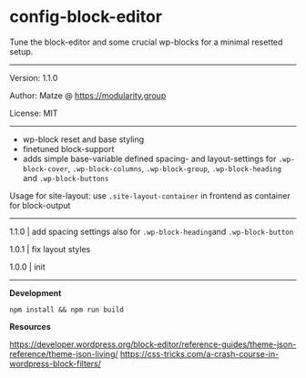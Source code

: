 # config-block-editor

Tune the block-editor and some crucial wp-blocks for a minimal resetted setup.

---

Version: 1.1.0

Author: Matze @ https://modularity.group

License: MIT

---

- wp-block reset and base styling
- finetuned block-support
- adds simple base-variable defined spacing- and layout-settings for `.wp-block-cover`, `.wp-block-columns`, `.wp-block-group`, `.wp-block-heading` and `.wp-block-buttons`

Usage for site-layout: use `.site-layout-container` in frontend as container for block-output

---

1.1.0 | add spacing settings also for `.wp-block-heading`and `.wp-block-button`

1.0.1 | fix layout styles

1.0.0 | init

---

**Development**

`npm install && npm run build`

**Resources**

https://developer.wordpress.org/block-editor/reference-guides/theme-json-reference/theme-json-living/
https://css-tricks.com/a-crash-course-in-wordpress-block-filters/
